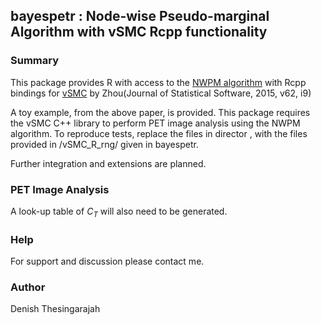 ## bayespetr : Node-wise Pseudo-marginal Algorithm with vSMC Rcpp functionality


### Summary

This package provides R with access to the [NWPM algorithm](https://arxiv.org/abs/2109.08573)
with Rcpp bindings for [vSMC](https://github.com/zhouyan/vSMC) by Zhou(Journal of Statistical Software, 2015, v62, i9)

A toy example, from the above paper, is provided.
This package requires the vSMC C++ library to perform PET image analysis using the NWPM algorithm.
To reproduce tests, replace the files in director , with the files provided in /vSMC_R_rng/ given in bayespetr.

Further integration and extensions are planned.

### PET Image Analysis
A look-up table of $C_T$ will also need to be generated.

### Help
For support and discussion please contact me.

### Author

Denish Thesingarajah
